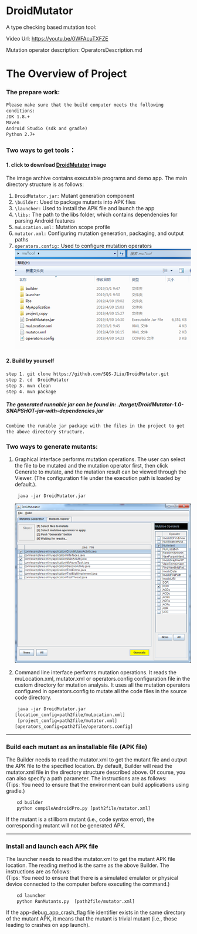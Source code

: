 # DroidMutator
A type checking based mutation tool:

Video Url: https://youtu.be/0WFAcuTXFZE

Mutation operator description: OperatorsDescription.md

# The Overview of Project
### The prepare work:

    Please make sure that the build computer meets the following conditions:
    JDK 1.8.+
    Maven
    Android Studio (sdk and gradle)
    Python 2.7+
### Two ways to get tools：

#### 1. click to download [DroidMutator]( https://raw.github.com/SQS-JLiu/DroidMutator/master/muTool.zip ) image
The image archive contains executable programs and demo app. The main directory structure is as follows:
1. `DroidMutator.jar:` Mutant generation component    <br>
2. `\builder:` Used to package mutants into APK files   <br>
3. `\launcher:` Used to install the APK file and launch the app  <br>
4. `\libs:` The path to the libs folder, which contains dependencies for parsing Android features  <br>
5. `muLocation.xml:` Mutation scope profile   <br>
6. `mutator.xml:`  Configuring mutation generation, packaging, and output paths  <br>
7. `operators.config:` Used to configure mutation operators  <br>
   ![dir_tree](https://github.com/SQS-JLiu/DroidMutator/blob/master/readme/dir_tree.jpg)
    
#### 2. Build by yourself
    step 1. git clone https://github.com/SQS-JLiu/DroidMutator.git
    step 2. cd  DroidMutator
    step 3. mvn clean
    step 4. mvn package
##### The generated runnable jar can be found in: ./target/DroidMutator-1.0-SNAPSHOT-jar-with-dependencies.jar
    Combine the runable jar package with the files in the project to get the above directory structure.


### Two ways to generate mutants:
1. Graphical interface performs mutation operations. The user can select the file to be mutated and the mutation operator first, then click Generate to mutate, and the mutation result can be viewed through the Viewer.
   (The configuration file under the execution path is loaded by default.).

        java -jar DroidMutator.jar   
   ![gui](https://github.com/SQS-JLiu/DroidMutator/blob/master/readme/mutate_gui.png)
2. Command line interface performs mutation operations. It reads the muLocation.xml, mutator.xml or operators.config configuration file in the custom directory for mutation analysis. It uses all the mutation operators configured in operators.config to mutate all the code files in the source code directory.
    
        java -jar DroidMutator.jar [location_config=path2file/muLocation.xml] 
        [project_config=path2file/mutator.xml] [operators_config=path2file/operators.config]
***
### Build each mutant as an installable file (APK file)
   The Builder needs to read the mutator.xml to get the mutant file and output the APK file to the specified location. By default, Builder will read the mutator.xml file in the directory structure described above. Of course, you can also specify a path parameter. The instructions are as follows: <br>
(Tips: You need to ensure that the environment can build applications using gradle.) <br>

        cd builder
        python compileAndroidPro.py [path2file/mutator.xml]
If the mutant is a stillborn mutant (i.e., code syntax error), the corresponding mutant will not be generated APK.
***
### Install and launch each APK file
   The launcher needs to read the mutator.xml to get the mutant APK file location. The reading method is the same as the above Builder. The instructions are as follows: <br>
   (Tips: You need to ensure that there is a simulated emulator or physical device connected to the computer before executing the command.)
        
        cd launcher
        python RunMutants.py  [path2file/mutator.xml]
  If the app-debug_app_crash_flag file identifier exists in the same directory of the mutant APK, 
  it means that the mutant is trivial mutant (i.e., those leading to crashes on app launch).

